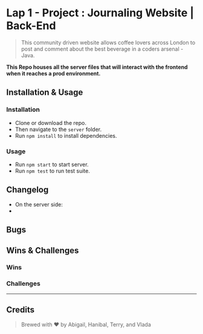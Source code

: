 # Lap 1 - Project : Journaling Website | Back-End

> This community driven website allows coffee lovers across London to post and comment about the best beverage in a coders arsenal - Java.

**This Repo houses all the server files that will interact with the frontend when it reaches a prod environment.**

## Installation & Usage

### Installation

* Clone or download the repo.
* Then navigate to the `server` folder.
* Run `npm install` to install dependencies.

### Usage

* Run `npm start` to start server.
* Run `npm test` to run test suite.

## Changelog
* On the server side:
* 

## Bugs


## Wins & Challenges

### Wins

### Challenges

----
## Credits

>Brewed with ❤️ by Abigail, Hanibal, Terry, and Vlada
